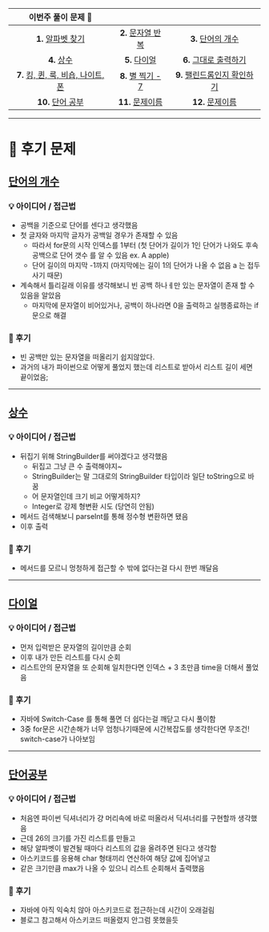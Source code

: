 |                            이번주 풀이 문제 🧩                            |                                                       |                                                             |
|:------------------------------------------------------------------:|:-----------------------------------------------------:|:-----------------------------------------------------------:|
|       **1.** [알파벳 찾기](https://www.acmicpc.net/problem/10809)       | **2.** [문자열 반복](https://www.acmicpc.net/problem/2675) |    **3.** [단어의 개수](https://www.acmicpc.net/problem/1152)    |
|         **4.** [상수](https://www.acmicpc.net/problem/2908)          |  **5.** [다이얼](https://www.acmicpc.net/problem/5622)   |  **6.** [그대로 출력하기](https://www.acmicpc.net/problem/11718)   |
| **7.** [킹, 퀸, 룩, 비숍, 나이트, 폰](https://www.acmicpc.net/problem/3003) |                   **8.** [별 찍기 - 7](https://www.acmicpc.net/problem/2444)                   | **9.** [팰린드롬인지 확인하기](https://www.acmicpc.net/problem/10988) |
|       **10.** [단어 공부](https://www.acmicpc.net/problem/1157)        |                  **11.** [문제이름](링크)                   |                     **12.** [문제이름](링크)                      |

---

# 🧩 후기 문제

## [단어의 개수](https://www.acmicpc.net/problem/1152)

### 💡 아이디어 / 접근법

- 공백을 기준으로 단어를 센다고 생각했음
- 첫 글자와 마지막 글자가 공백일 경우가 존재할 수 있음
    - 따라서 for문의 시작 인덱스를 1부터 (첫 단어가 길이가 1인 단어가 나와도 후속 공백으로 단어 갯수 를 알 수 있음 ex. A apple)
    - 단어 길이의 마지막 -1까지 (마지막에는 길이 1의 단어가 나올 수 없음 a 는 접두사기 때문)
- 계속해서 틀리길래 이유를 생각해보니 빈 공백 하나ㅔ만 있는 문자열이 존재 할 수 있음을 알았음
    - 마지막에 문자열이 비어있거나, 공백이 하나라면 0을 출력하고 실행종료하는 if문으로 해결

### 🤔 후기

- 빈 공백만 있는 문자열을 떠올리기 쉽지않았다.
- 과거의 내가 파이썬으로 어떻게 풀었지 했는데 리스트로 받아서 리스트 길이 세면 끝이었음;

---

## [상수](https://www.acmicpc.net/problem/2908)

### 💡 아이디어 / 접근법

- 뒤집기 위해 StringBuilder를 써야겠다고 생각했음
    - 뒤집고 그냥 큰 수 출력해야지~
    - StringBuilder는 말 그대로의 StringBuilder 타입이라 일단 toString으로 바꿈
    - 어 문자열인데 크기 비교 어떻게하지?
    - Integer로 강제 형변환 시도 (당연히 안됨)
- 메서드 검색해보니 parseInt를 통해 정수형 변환하면 됐음
- 이후 출력

### 🤔 후기

- 메서드를 모르니 멍청하게 접근할 수 밖에 없다는걸 다시 한번 깨달음

---

## [다이얼](https://www.acmicpc.net/problem/5622)

### 💡 아이디어 / 접근법

- 먼저 입력받은 문자열의 길이만큼 순회
- 이후 내가 만든 리스트를 다시 순회
- 리스트안의 문자열을 또 순회해 일치한다면 인덱스 + 3 초만큼 time을 더해서 풀었음

### 🤔 후기

- 자바에 Switch-Case 를 통해 풀면 더 쉽다는걸 깨닫고 다시 풀이함
- 3중 for문은 시간손해가 너무 엄청나기때문에 시간복잡도를 생각한다면 무조건! switch-case가 나아보임

---

## [단어공부](https://www.acmicpc.net/problem/1157)

### 💡 아이디어 / 접근법

- 처음엔 파이썬 딕셔너리가 걍 머리속에 바로 떠올라서 딕셔너리를 구현할까 생각했음
- 근데 26의 크기를 가진 리스트를 만들고
- 해당 알파벳이 발견될 때마다 리스트의 값을 올려주면 된다고 생각함
- 아스키코드를 응용해 char 형태끼리 연산하여 해당 값에 집어넣고
- 같은 크기만큼 max가 나올 수 있으니 리스트 순회해서 출력했음

### 🤔 후기

- 자바에 아직 익숙치 않아 아스키코드로 접근하는데 시간이 오래걸림
- 블로그 참고해서 아스키코드 떠올렸지 안그럼 못했을듯
